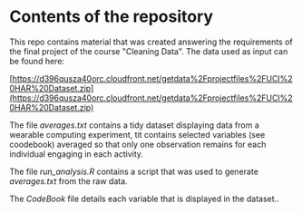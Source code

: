 # Contents of the repository

This repo contains material that was created answering the requirements of the final project of the course "Cleaning Data". The data used as input can be found here:

[https://d396qusza40orc.cloudfront.net/getdata%2Fprojectfiles%2FUCI%20HAR%20Dataset.zip](https://d396qusza40orc.cloudfront.net/getdata%2Fprojectfiles%2FUCI%20HAR%20Dataset.zip)

The file _averages.txt_ contains a tidy dataset displaying data from a wearable computing experiment, tit contains selected variables (see coodebook) averaged so that only one observation remains for each individual engaging in each activity.

The file _run_analysis.R_ contains a script that was used to generate _averages.txt_ from the raw data.

The _CodeBook_ file details each variable that is displayed in the dataset..